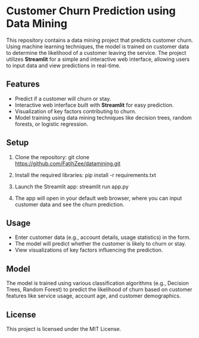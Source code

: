 # Customer Churn Prediction using Data Mining

This repository contains a data mining project that predicts customer churn. Using machine learning techniques, the model is trained on customer data to determine the likelihood of a customer leaving the service. The project utilizes **Streamlit** for a simple and interactive web interface, allowing users to input data and view predictions in real-time.

## Features
- Predict if a customer will churn or stay.
- Interactive web interface built with **Streamlit** for easy prediction.
- Visualization of key factors contributing to churn.
- Model training using data mining techniques like decision trees, random forests, or logistic regression.

## Setup

1. Clone the repository:
   git clone https://github.com/FatihZee/datamining.git

2. Install the required libraries:
   pip install -r requirements.txt

3. Launch the Streamlit app:
   streamlit run app.py

4. The app will open in your default web browser, where you can input customer data and see the churn prediction.

## Usage
- Enter customer data (e.g., account details, usage statistics) in the form.
- The model will predict whether the customer is likely to churn or stay.
- View visualizations of key factors influencing the prediction.

## Model
The model is trained using various classification algorithms (e.g., Decision Trees, Random Forest) to predict the likelihood of churn based on customer features like service usage, account age, and customer demographics.

## License
This project is licensed under the MIT License.
